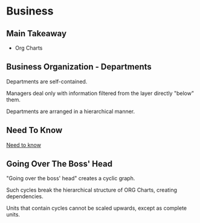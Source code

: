 # Business

## Main Takeaway

- Org Charts


## Business Organization - Departments

Departments are self-contained.

Managers deal only with information filtered from the layer directly "below" them.

Departments are arranged in a hierarchical manner.

## Need To Know

[Need to know](https://guitarvydas.github.io/2021/03/16/Need-To-Know.html)

## Going Over The Boss' Head

"Going over the boss' head" creates a cyclic graph.

Such cycles break the hierarchical structure of ORG Charts, creating dependencies.

Units that contain cycles cannot be scaled upwards, except as complete units.












